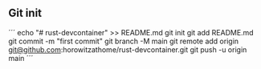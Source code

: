 
## Git init

´´´
echo "# rust-devcontainer" >> README.md
git init
git add README.md
git commit -m "first commit"
git branch -M main
git remote add origin git@github.com:horowitzathome/rust-devcontainer.git
git push -u origin main
´´´